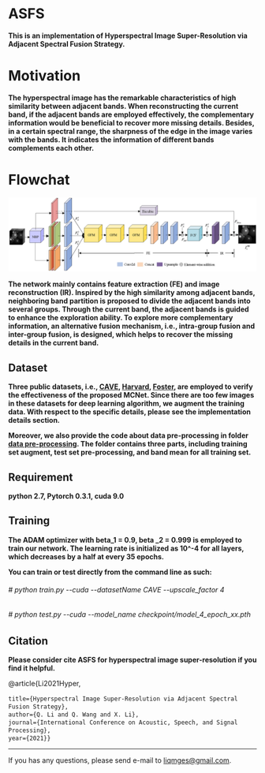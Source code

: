 ASFS
======
**This is an implementation of  Hyperspectral Image Super-Resolution via Adjacent Spectral Fusion Strategy.**

Motivation
=======
**The hyperspectral image has the remarkable characteristics of high similarity between adjacent bands. When reconstructing the current band, if the adjacent bands are employed effectively, the complementary information would be beneficial to recover more missing details. Besides,  in a certain spectral range, the sharpness of the edge in the image varies with the bands. It indicates the information of different bands complements each other.**

Flowchat
=====
![Image text](https://github.com/qianngli/Images/blob/master/asfs.jpg)

**The network mainly contains feature extraction (FE) and image reconstruction (IR). Inspired by the high similarity among adjacent bands, neighboring band partition is proposed to divide the adjacent bands into several groups. Through the current  band,  the  adjacent bands is guided to enhance the exploration ability. To explore more complementary information, an alternative fusion mechanism, i.e., intra-group fusion and inter-group fusion, is designed, which helps to recover the missing details in the current band.**

Dataset
------
**Three public datasets, i.e., [CAVE](https://www1.cs.columbia.edu/CAVE/databases/multispectral/ "CAVE"), [Harvard](http://vision.seas.harvard.edu/hyperspec/explore.html "Harvard"), [Foster](https://personalpages.manchester.ac.uk/staff/d.h.foster/Local\_Illumination\_HSIs/Local\_Illumination\_HSIs\_2015.html "Foster"), are employed to verify the effectiveness of the  proposed MCNet. Since there are too few images in these datasets for deep learning algorithm, we augment the training data. With respect to the specific details, please see the implementation details section.**

**Moreover, we also provide the code about data pre-processing in folder [data pre-processing](https://github.com/qianngli/MCNet "data pre-processing"). The folder contains three parts, including training set augment, test set pre-processing, and band mean for all training set.**

Requirement
---------
**python 2.7, Pytorch 0.3.1, cuda 9.0**

Training
--------
**The ADAM optimizer with beta_1 = 0.9, beta _2 = 0.999 is employed to train our network.  The learning rate is initialized as 10^-4 for all layers, which decreases by a half at every 35 epochs.**

**You can train or test directly from the command line as such:**

###### # python train.py --cuda --datasetName CAVE  --upscale_factor 4
###### # python test.py --cuda --model_name checkpoint/model_4_epoch_xx.pth

Citation 
--------
**Please consider cite ASFS for hyperspectral image super-resolution if you find it helpful.**

@article{Li2021Hyper,

	title={Hyperspectral Image Super-Resolution via Adjacent Spectral Fusion Strategy},
	author={Q. Li and Q. Wang and X. Li},
	journal={International Conference on Acoustic, Speech, and Signal Processing},
	year={2021}}
  
--------
If you has any questions, please send e-mail to liqmges@gmail.com.

